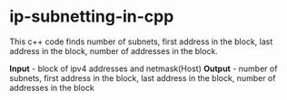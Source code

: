 # ip-subnetting-in-cpp
This c++ code finds number of subnets, first address in the block, last address in the block, number of addresses in the block.



**Input** - block of ipv4 addresses and netmask(Host)
**Output** - number of subnets, first address in the block, last address in the block, number of addresses in the block
